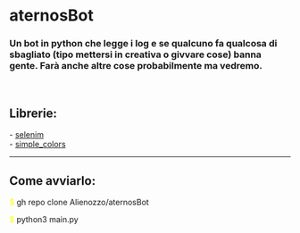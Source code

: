 # aternosBot
<h3>
Un bot in python che legge i log e se qualcuno fa qualcosa di sbagliato (tipo mettersi in creativa o givvare cose) banna gente. Farà anche altre cose probabilmente ma vedremo.
</h3>
<br>
<h3>
<h2>Librerie:</h2>
- <a href="https://pypi.org/project/selenium/">selenim</a>                    <br>
- <a href="https://pypi.org/project/simple-colors/">simple_colors</a>
</h3>
<br>
<hr>
<h3>
<h2>Come avviarlo:</h2>
<p><font color="yellow">$</font> gh repo clone Alienozzo/aternosBot</p>
<p><font color="yellow">$</font> python3 main.py</p>
</h3>
